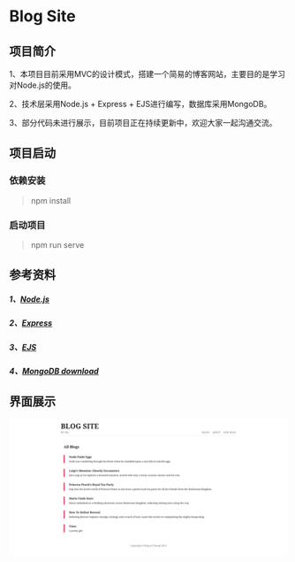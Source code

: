 <!--
 * @Author: 陈巧龙
 * @Date: 2024-02-27 21:21:09
 * @LastEditors: Please set LastEditors
 * @LastEditTime: 2024-03-25 19:49:04
 * @FilePath: \Node_Study\README.md
 * @Description: 说明文档
-->
# Blog Site

## 项目简介

1、本项目目前采用MVC的设计模式，搭建一个简易的博客网站，主要目的是学习对Node.js的使用。

2、技术层采用Node.js + Express + EJS进行编写，数据库采用MongoDB。

3、部分代码未进行展示，目前项目正在持续更新中，欢迎大家一起沟通交流。

## 项目启动

### 依赖安装

> npm install

### 启动项目

> npm run serve

## 参考资料

##### 1、[Node.js](https://www.runoob.com/nodejs/nodejs-tutorial.html)

##### 2、[Express](https://nodejs.cn/express/starter/)

##### 3、[EJS](https://ejs.bootcss.com/)

##### 4、[MongoDB download](https://www.mongodb.com/try/download/community)

## 界面展示
![alt 属性文本](./mainPage.png)
